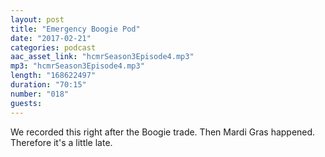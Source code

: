 ```yaml
---
layout: post
title: "Emergency Boogie Pod"
date: "2017-02-21"
categories: podcast
aac_asset_link: "hcmrSeason3Episode4.mp3"
mp3: "hcmrSeason3Episode4.mp3"
length: "168622497"
duration: "70:15"
number: "018"
guests: 
---
```


We recorded this right after the Boogie trade. Then Mardi Gras happened. Therefore it's a little late.
